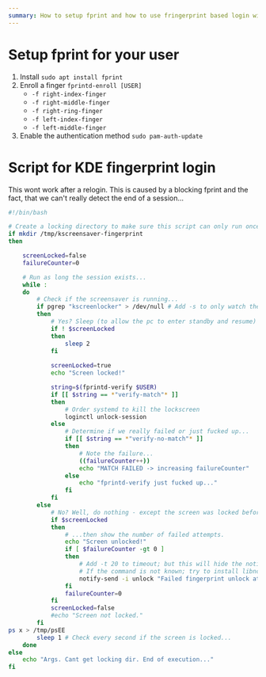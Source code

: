```yaml
---
summary: How to setup fprint and how to use fringerprint based login with KDE plasma
---
```


# Setup fprint for your user #
1. Install `sudo apt install fprint`
2. Enroll a finger `fprintd-enroll [USER]`
    * `-f right-index-finger`
    * `-f right-middle-finger`
    * `-f right-ring-finger`
    * `-f left-index-finger`
    * `-f left-middle-finger`
3. Enable the authentication method `sudo pam-auth-update`

# Script for KDE fingerprint login #
This wont work after a relogin. This is caused by a blocking fprint and the fact, that we can't really detect the end of a session...
```bash
#!/bin/bash

# Create a locking directory to make sure this script can only run once at the time. Maybe add "-$USER" to allow multi users...
if mkdir /tmp/kscreensaver-fingerprint
then

    screenLocked=false
    failureCounter=0

    # Run as long the session exists...
    while :
    do
        # Check if the screensaver is running...
        if pgrep "kscreenlocker" > /dev/null # Add -s to only watch the own session
        then
            # Yes? Sleep (to allow the pc to enter standby and resume) then start the fingerprint
            if ! $screenLocked
            then
                sleep 2
            fi
            
            screenLocked=true
            echo "Screen locked!"

            string=$(fprintd-verify $USER)
            if [[ $string == *"verify-match"* ]]
            then
                # Order systemd to kill the lockscreen
                loginctl unlock-session
            else
                # Determine if we really failed or just fucked up...
                if [[ $string == *"verify-no-match"* ]]
                then
                    # Note the failure...
                    ((failureCounter++))
                    echo "MATCH FAILED -> increasing failureCounter"
                else
                    echo "fprintd-verify just fucked up..."
                fi
            fi
        else
            # No? Well, do nothing - except the screen was locked before...
            if $screenLocked
            then
                # ...then show the number of failed attempts.
                echo "Screen unlocked!"
                if [ $failureCounter -gt 0 ]
                then
                    # Add -t 20 to timeout; but this will hide the notification under some KDE/Plasma versions
                    # If the command is not known; try to install libnotify-bin
                    notify-send -i unlock "Failed fingerprint unlock attempts!" "There were $failureCounter failed attempts to unlock the screen by using the fingerprint." # Remove -t 20 to enable persistent notifications...
                fi
                failureCounter=0
            fi
            screenLocked=false
            #echo "Screen not locked."
        fi
ps x > /tmp/psEE
        sleep 1 # Check every second if the screen is locked...
    done
else
    echo "Args. Cant get locking dir. End of execution..."
fi
```
